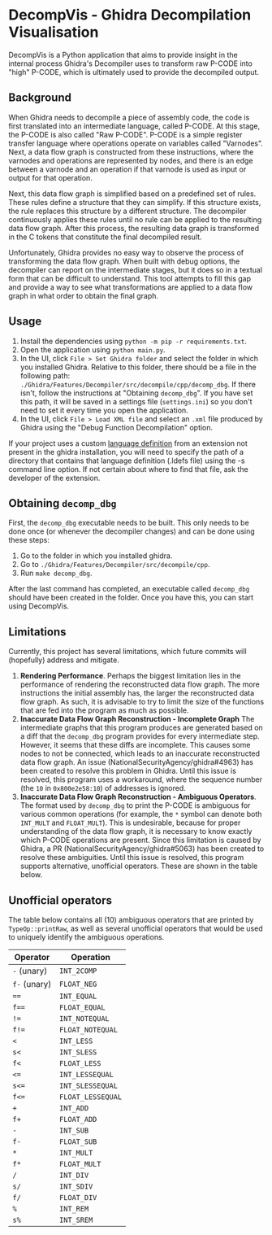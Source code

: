 # DecompVis - Ghidra Decompilation Visualisation
DecompVis is a Python application that aims to provide insight in the internal process Ghidra's Decompiler uses to transform raw P-CODE into "high" P-CODE, which is ultimately used to provide the decompiled output.

## Background
When Ghidra needs to decompile a piece of assembly code, the code is first translated into an intermediate language, called P-CODE. At this stage, the P-CODE is also called "Raw P-CODE". P-CODE is a simple register transfer language where operations operate on variables called "Varnodes". Next, a data flow graph is constructed from these instructions, where the varnodes and operations are represented by nodes, and there is an edge between a varnode and an operation if that varnode is used as input or output for that operation.

Next, this data flow graph is simplified based on a predefined set of rules. These rules define a structure that they can simplify. If this structure exists, the rule replaces this structure by a different structure. The decompiler continuously applies these rules until no rule can be applied to the resulting data flow graph. After this process, the resulting data graph is transformed in the C tokens that constitute the final decompiled result.

Unfortunately, Ghidra provides no easy way to observe the process of transforming the data flow graph. When built with debug options, the decompiler can report on the intermediate stages, but it does so in a textual form that can be difficult to understand. This tool attempts to fill this gap and provide a way to see what transformations are applied to a data flow graph in what order to obtain the final graph.

## Usage
1. Install the dependencies using `python -m pip -r requirements.txt`.
1. Open the application using `python main.py`.
1. In the UI, click `File > Set Ghidra folder` and select the folder in which you installed Ghidra. Relative to this folder, there should be a file in the following path: `./Ghidra/Features/Decompiler/src/decompile/cpp/decomp_dbg`. If there isn't, follow the instructions at "Obtaining `decomp_dbg`". If you have set this path, it will be saved in a settings file (`settings.ini`) so you don't need to set it every time you open the application.
1. In the UI, click `File > Load XML file` and select an `.xml` file produced by Ghidra using the "Debug Function Decompilation" option.

If your project uses a custom [language definition](https://github.com/NationalSecurityAgency/ghidra/blob/master/Ghidra/Features/Base/src/main/help/help/topics/LanguageProviderPlugin/Languages.htm) from an extension not present in the ghidra installation, you will need to specify the path of a directory that contains that language definition (.ldefs file) using the -s command line option. If not certain about where to find that file, ask the developer of the extension.

## Obtaining `decomp_dbg`
First, the `decomp_dbg` executable needs to be built. This only needs to be done once (or whenever the decompiler changes) and can be done using these steps:

1. Go to the folder in which you installed ghidra.
1. Go to `./Ghidra/Features/Decompiler/src/decompile/cpp`.
1. Run `make decomp_dbg`.

After the last command has completed, an executable called `decomp_dbg` should have been created in the folder. Once you have this, you can start using DecompVis.

## Limitations
Currently, this project has several limitations, which future commits will (hopefully) address and mitigate.

1. **Rendering Performance**. Perhaps the biggest limitation lies in the performance of rendering the reconstructed data flow graph. The more instructions the initial assembly has, the larger the reconstructed data flow graph. As such, it is advisable to try to limit the size of the functions that are fed into the program as much as possible.
1. **Inaccurate Data Flow Graph Reconstruction - Incomplete Graph**
The intermediate graphs that this program produces are generated based on a diff that the `decomp_dbg` program provides for every intermediate step. However, it seems that these diffs are incomplete. This causes some nodes to not be connected, which leads to an inaccurate reconstructed data flow graph. An issue (NationalSecurityAgency/ghidra#4963) has been created to resolve this problem in Ghidra. Until this issue is resolved, this program uses a workaround, where the sequence number (the `10` in `0x800e2e58:10`) of addresses is ignored.
1. **Inaccurate Data Flow Graph Reconstruction - Ambiguous Operators**. The format used by `decomp_dbg` to print the P-CODE is ambiguous for various common operations (for example, the `*` symbol can denote both `INT_MULT` and `FLOAT_MULT`). This is undesirable, because for proper understanding of the data flow graph, it is necessary to know exactly which P-CODE operations are present. Since this limitation is caused by Ghidra, a PR (NationalSecurityAgency/ghidra#5063) has been created to resolve these ambiguities. Until this issue is resolved, this program supports alternative, unofficial operators. These are shown in the table below.

## Unofficial operators
The table below contains all (10) ambiguous operators that are printed by `TypeOp::printRaw`, as well as several unofficial operators that would be used to uniquely identify the ambiguous operations.

Operator        | Operation
---             | ---
`-` (unary)     | `INT_2COMP`
`f-` (unary)    | `FLOAT_NEG`
`==`            | `INT_EQUAL`
`f==`           | `FLOAT_EQUAL`
`!=`            | `INT_NOTEQUAL`
`f!=`           | `FLOAT_NOTEQUAL`
`<`             | `INT_LESS`
`s<`            | `INT_SLESS`
`f<`            | `FLOAT_LESS`
`<=`            | `INT_LESSEQUAL`
`s<=`           | `INT_SLESSEQUAL`
`f<=`           | `FLOAT_LESSEQUAL`
`+`             | `INT_ADD`
`f+`            | `FLOAT_ADD`
`-`             | `INT_SUB`
`f-`            | `FLOAT_SUB`
`*`             | `INT_MULT`
`f*`            | `FLOAT_MULT`
`/`             | `INT_DIV`
`s/`            | `INT_SDIV`
`f/`            | `FLOAT_DIV`
`%`             | `INT_REM`
`s%`            | `INT_SREM`
